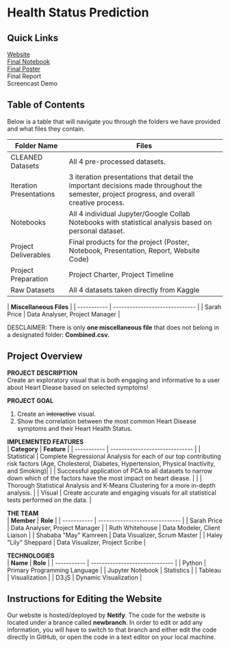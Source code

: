 # Health Status Prediction

## Quick Links

[Website](https://health-status-prediction.netlify.app/)<br/>
[Final Notebook](https://colab.research.google.com/drive/1lKfwkLaYZRL_1_egt3l4mW35W79Hf4g-#scrollTo=UmgFkRxLcj5s)<br/>
[Final Poster](https://cdn-uploads.piazza.com/paste/kk08x4wq9b3144/508d5fcfb73cc03fa125abf3ff2241ecdd3fda18036f786c4bc2b965a2430e88/Health_Status_Prediction_Flyer.pdf)<br/>
Final Report<br/>
Screencast Demo<br/>

## Table of Contents

Below is a table that will navigate you through the folders we have provided and what files they contain. 

| **Folder Name**          | **Files**                                |
| -----------              | ------------------------------           |
| CLEANED Datasets         | All 4 pre-processed datasets.            |
| Iteration Presentations  | 3 iteration presentations that detail the important decisions made throughout the semester, project progress, and overall creative process.             |
| Notebooks                | All 4 individual Jupyter/Google Collab Notebooks with statistical analysis based on personal dataset.                                                   |
| Project Deliverables     | Final products for the project (Poster, Notebook, Presentation, Report, Website Code)                                                                                                                                     |
| Project Preparation      | Project Charter, Project Timeline        |
| Raw Datasets             | All 4 datasets taken directly from Kaggle|

|                           **Miscellaneous Files**                   |
| -----------              | ------------------------------           |
| Sarah Price              | Data Analyser, Project Manager           |

DESCLAIMER: There is only **one miscellaneous file** that does not belong in a designated folder: **Combined.csv.**

## Project Overview

**PROJECT DESCRIPTION**<br/>
Create an exploratory visual that is both engaging and informative to a user about Heart Diease based on selected symptoms!

**PROJECT GOAL**<br/>
1. Create an ~~interactive~~ visual.
2. Show the correlation between the most common Heart Disease symptoms and their Heart Health Status.

**IMPLEMENTED FEATURES**<br/>
| **Category**             | **Feature**                              |
| -----------              | ------------------------------           |
| Statistical              | Complete Regressional Analysis for each of our top contributing risk factors (Age, Cholesterol, Diabetes, Hypertension, Physical Inactivity, and Smoking)|
|                          | Successful application of PCA to all datasets to narrow down which of the factors have the most impact on heart diease.                                 |
|                          | Thorough Statistical Analysis and K-Means Clustering for a more in-depth analysis.                                                             |
| Visual                   | Create accurate and engaging visuals for all statistical tests performed on the data.                                                                   |

**THE TEAM**<br/>
| **Member**                 | **Role**                               |
| -----------              | ------------------------------           |
| Sarah Price              | Data Analyser, Project Manager           |
| Ruth Whitehouse          | Data Modeler, Client Liaison             |
| Shababa "May" Kamreen    | Data Visualizer, Scrum Master            |
| Haley "Lily" Sheppard    | Data Visualizer, Project Scribe          |

**TECHNOLOGIES**<br/>
| **Name**                 | **Role**                                 |
| -----------              | ------------------------------           |
| Python                   | Primary Programming Language             |
| Jupyter Notebook         | Statistics                               |
| Tableau                  | Visualization                            |
| D3.jS                    | Dynamic Visualization                    |

## Instructions for Editing the Website
Our website is hosted/deployed by **Netify**. The code for the website is located under a brance called **newbranch**. In order to edit or add any information, you will have to switch to that branch and either edit the code directly in GitHub, or open the code in a text editor on your local machine.
